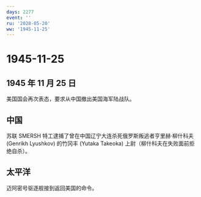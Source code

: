 ```yaml
---
days: 2277
event: ''
ru: '2028-05-20'
ww: '1945-11-25'
---
```


# 1945-11-25

## 1945 年 11 月 25 日

美国国会再次表态，要求从中国撤出美国海军陆战队。

## 中国

苏联 SMERSH 特工逮捕了曾在中国辽宁大连杀死俄罗斯叛逃者亨里赫·柳什科夫
(Genrikh Lyushkov) 的竹冈丰 (Yutaka Takeoka)
上尉（柳什科夫在失败面前拒绝自杀）。

## 太平洋

迈阿密号驱逐舰接到返回美国的命令。